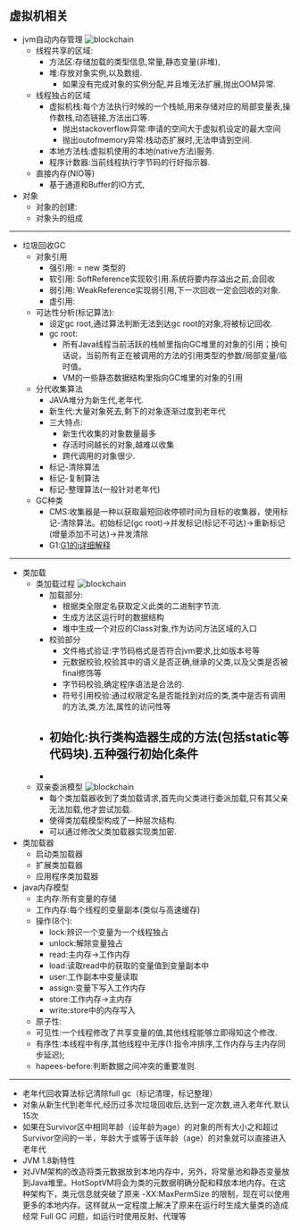 ## 虚拟机相关
   - jvm自动内存管理
   ![blockchain](https://img2018.cnblogs.com/blog/1368768/201902/1368768-20190208123758382-331193994.png)
      - 线程共享的区域:
         - 方法区:存储加载的类型信息,常量,静态变量(非堆),
         - 堆:存放对象实例,以及数组.
            - 如果没有完成对象的实例分配,并且堆无法扩展,抛出OOM异常.
      - 线程独占的区域
         - 虚拟机栈:每个方法执行时候的一个栈帧,用来存储对应的局部变量表,操作数栈,动态链接,方法出口等.
            - 抛出stackoverflow异常:申请的空间大于虚拟机设定的最大空间
            - 抛出outofmemory异常:栈动态扩展时,无法申请到空间.
         - 本地方法栈:虚拟机使用的本地(native方法)服务.
         - 程序计数器:当前线程执行字节码的行好指示器.
      - 直接内存(NIO等)
         - 基于通道和Buffer的IO方式,
   - 对象
      - 对象的创建:
      - 对象头的组成
---
   - 垃圾回收GC
      - 对象引用
         - 强引用: = new 类型的
         - 软引用: SoftReference实现软引用.系统将要内存溢出之前,会回收
         - 弱引用: WeakReference实现弱引用,下一次回收一定会回收的对象.
         - 虚引用: 
      - 可达性分析(标记算法):
         - 设定gc root,通过算法判断无法到达gc root的对象,将被标记回收.
         - gc root:
            - 所有Java线程当前活跃的栈帧里指向GC堆里的对象的引用；换句话说，当前所有正在被调用的方法的引用类型的参数/局部变量/临时值。
            - VM的一些静态数据结构里指向GC堆里的对象的引用
      - 分代收集算法
         - JAVA堆分为新生代,老年代.
         - 新生代:大量对象死去,剩下的对象逐渐过度到老年代
         - 三大特点:
            - 新生代收集的对象数量最多
            - 存活时间越长的对象,越难以收集
            - 跨代调用的对象很少.
         - 标记-清除算法
         - 标记-复制算法 
         - 标记-整理算法(一般针对老年代)
      - GC种类
         - CMS:收集器是一种以获取最短回收停顿时间为目标的收集器，使用标记-清除算法。初始标记(gc root)->并发标记(标记不可达)->重新标记(增量添加不可达)->并发清除
         - G1:[G1的i详细解释](https://blog.csdn.net/coderlius/article/details/79272773?utm_medium=distribute.pc_relevant.none-task-blog-baidujs_baidulandingword-1&spm=1001.2101.3001.4242)
---
   - 类加载
      - 类加载过程
      ![blockchain](https://upload-images.jianshu.io/upload_images/13202633-3cb11d1712a9efc9.png?imageMogr2/auto-orient/strip|imageView2/2/format/webp)
         - 加载部分:
            - 根据类全限定名获取定义此类的二进制字节流.
            - 生成方法区运行时的数据结构
            - 堆中生成一个对应的Class对象,作为访问方法区域的入口
         - 校验部分
            - 文件格式验证:字节码格式是否符合jvm要求,比如版本号等
            - 元数据校验,校验其中的语义是否正确,继承的父类,以及父类是否被final修饰等
            - 字节码校验,确定程序语法是合法的.
            - 符号引用校验:通过权限定名是否能找到对应的类,类中是否有调用的方法,类,方法,属性的访问性等
         - 初始化:执行类构造器生成的<client>方法(包括static等代码块).五种强行初始化条件
            - 
         - 
      - 双亲委派模型
      ![blockchain](https://upload-images.jianshu.io/upload_images/13202633-4c819649aebff4df.png?imageMogr2/auto-orient/strip|imageView2/2/w/590/format/webp)
         - 每个类加载器收到了类加载请求,首先向父类进行委派加载,只有其父亲无法加载,他才尝试加载.
         - 使得类加载模型构成了一种层次结构.
         - 可以通过修改父类加载器实现类加密.
   - 类加载器
      - 启动类加载器
      - 扩展类加载器
      - 应用程序类加载器
   - java内存模型
      - 主内存:所有变量的存储
      - 工作内存:每个线程的变量副本(类似与高速缓存)
      - 操作(8个):
         - lock:辨识一个变量为一个线程独占
         - unlock:解除变量独占
         - read:主内存->工作内存
         - load:读取read中的获取的变量值到变量副本中
         - user:工作副本中变量读取
         - assign:变量下写入工作内存
         - store:工作内存->主内存
         - write:store中的内存写入
      - 原子性:
      - 可见性:一个线程修改了共享变量的值,其他线程能够立即得知这个修改.
      - 有序性:本线程中有序,其他线程中无序(1:指令冲排序,工作内存与主内存同步延迟);
      - hapees-before:判断数据之间冲突的重要准则.
---
   - 老年代回收算法标记清除full gc（标记清理，标记整理）
   - 对象从新生代到老年代,经历过多次垃圾回收后,达到一定次数,进入老年代.默认15次
   - 如果在Survivor区中相同年龄（设年龄为age）的对象的所有大小之和超过Survivor空间的一半，年龄大于或等于该年龄（age）的对象就可以直接进入老年代
   - JVM 1.8新特性
   - 对JVM架构的改造将类元数据放到本地内存中，另外，将常量池和静态变量放到Java堆里。HotSoptVM将会为类的元数据明确分配和释放本地内存。在这种架构下，类元信息就突破了原来 -XX:MaxPermSize 的限制，现在可以使用更多的本地内存。这样就从一定程度上解决了原来在运行时生成大量类的造成经常 Full GC 问题，如运行时使用反射、代理等

